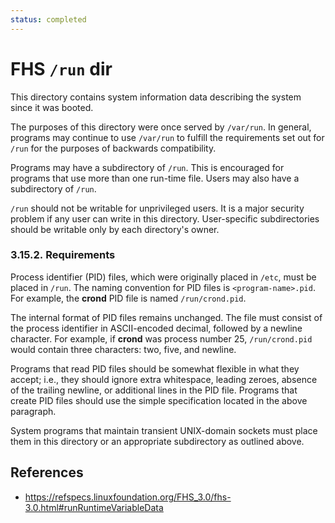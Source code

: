 ```yaml
---
status: completed
---
```


# FHS `/run` dir

This directory contains system information data describing the system since it was booted.

The purposes of this directory were once served by `/var/run`. In general, programs may continue to use `/var/run` to fulfill the requirements set out for `/run` for the purposes of backwards compatibility.

Programs may have a subdirectory of `/run`. This is encouraged for programs that use more than one run-time file. Users may also have a subdirectory of `/run`.

`/run` should not be writable for unprivileged users. It is a major security problem if any user can write in this directory. User-specific subdirectories should be writable only by each directory's owner.

### 3.15.2. Requirements

Process identifier (PID) files, which were originally placed in `/etc`, must be placed in `/run`. The naming convention for PID files is `<program-name>.pid`. For example, the **crond** PID file is named `/run/crond.pid`.

The internal format of PID files remains unchanged. The file must consist of the process identifier in ASCII-encoded decimal, followed by a newline character. For example, if **crond** was process number 25, `/run/crond.pid` would contain three characters: two, five, and newline.

Programs that read PID files should be somewhat flexible in what they accept; i.e., they should ignore extra whitespace, leading zeroes, absence of the trailing newline, or additional lines in the PID file. Programs that create PID files should use the simple specification located in the above paragraph.

System programs that maintain transient UNIX-domain sockets must place them in this directory or an appropriate subdirectory as outlined above.

## References

- https://refspecs.linuxfoundation.org/FHS_3.0/fhs-3.0.html#runRuntimeVariableData
